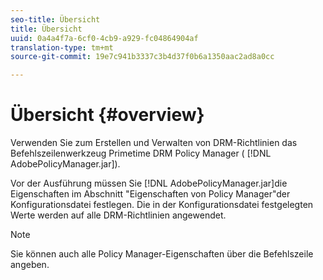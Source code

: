 ```yaml
---
seo-title: Übersicht
title: Übersicht
uuid: 0a4a4f7a-6cf0-4cb9-a929-fc04864904af
translation-type: tm+mt
source-git-commit: 19e7c941b3337c3b4d37f0b6a1350aac2ad8a0cc

---
```



# Übersicht {#overview}

Verwenden Sie zum Erstellen und Verwalten von DRM-Richtlinien das Befehlszeilenwerkzeug Primetime DRM Policy Manager ( [!DNL AdobePolicyManager.jar]).

Vor der Ausführung müssen Sie [!DNL AdobePolicyManager.jar]die Eigenschaften im Abschnitt &quot;Eigenschaften von Policy Manager&quot;der Konfigurationsdatei festlegen. Die in der Konfigurationsdatei festgelegten Werte werden auf alle DRM-Richtlinien angewendet.

>[!NOTE]
>
>Sie können auch alle Policy Manager-Eigenschaften über die Befehlszeile angeben.